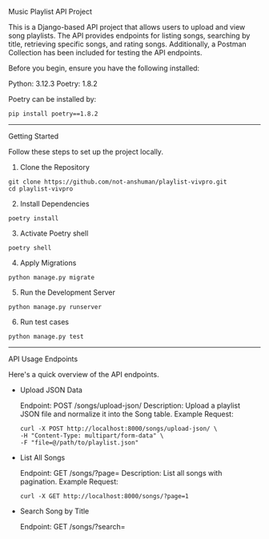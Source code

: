 Music Playlist API Project

This is a Django-based API project that allows users to upload and view song playlists. The API provides endpoints for listing songs, searching by title, retrieving specific songs, and rating songs. Additionally, a Postman Collection has been included for testing the API endpoints.

Before you begin, ensure you have the following installed:

Python: 3.12.3
Poetry: 1.8.2

Poetry can be installed by:
```
pip install poetry==1.8.2
```

----------------------------------------------------------------------------------------------

Getting Started

Follow these steps to set up the project locally.
1. Clone the Repository

```
git clone https://github.com/not-anshuman/playlist-vivpro.git
cd playlist-vivpro
```

2. Install Dependencies

```
poetry install
```

3. Activate Poetry shell

```
poetry shell
```

4. Apply Migrations

```
python manage.py migrate
```

5. Run the Development Server

```
python manage.py runserver
```

6. Run test cases

```
python manage.py test
```

----------------------------------------------------------------------------------------------

API Usage
Endpoints

Here's a quick overview of the API endpoints.

- Upload JSON Data

  Endpoint: POST /songs/upload-json/
  Description: Upload a playlist JSON file and normalize it into the Song table.
  Example Request:
  ```
  curl -X POST http://localhost:8000/songs/upload-json/ \
  -H "Content-Type: multipart/form-data" \
  -F "file=@/path/to/playlist.json"
  ```

- List All Songs

  Endpoint: GET /songs/?page=<number>
  Description: List all songs with pagination.
  Example Request:
  ```
  curl -X GET http://localhost:8000/songs/?page=1
  ```

- Search Song by Title

  Endpoint: GET /songs/?search=<title>
  Description: Search songs by title.
  Example Request:
  ```
  curl -X GET http://localhost:8000/songs/?search=3AM
  ```

- Retrieve a Specific Song

  Endpoint: GET /songs/{id}/
  Description: Retrieve a specific song by ID.
  Example Request:
  ```
  curl -X GET http://localhost:8000/songs/5vYA1mW9g2Coh1HUFUSmlb/
  ```

- Rate a Song

  Endpoint: POST /rate-song/{id}/
  Description: Rate a song (1-5 stars).
  Example Request:
  ```
  curl -X POST http://localhost:8000/rate-song/5vYA1mW9g2Coh1HUFUSmlb/ \
  -H "Content-Type: application/json" \
  -d '{
    "rating": 5
  }'
  ```

----------------------------------------------------------------------------------------------

Postman Collection

To simplify testing, a Postman Collection is included:

  Import the Collection:
      Open Postman.
      Click Import.
      Select the JSON file: Music Playlist API.postman_collection.json.
  Use the Predefined Requests to interact with the API.
